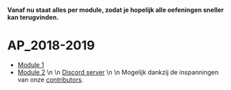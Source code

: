 #### Vanaf nu staat alles per module, zodat je hopelijk alle oefeningen sneller kan terugvinden.
# AP_2018-2019
- [Module 1](module1.md)
- [Module 2](module2.md)
  \n  \n
[Discord server](https://apti.ml/discord)
  \n  \n
Mogelijk dankzij de inspanningen van onze [contributors](https://github.com/AP-TI-2018-2019/AP_2018-2019/graphs/contributors).

